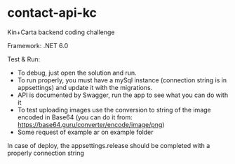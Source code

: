 # contact-api-kc
Kin+Carta backend coding challenge

Framework: .NET 6.0

Test & Run:
- To debug, just open the solution and run.
- To run properly, you must have a mySql instance (connection string is in appsettings) and update it with the migrations.
- API is documented by Swagger, run the app to see what you can do with it
- To test uploading images use the conversion to string of the image encoded in Base64 (you can do it from: https://base64.guru/converter/encode/image/png) 
- Some request of example ar on example folder

In case of deploy, the appsettings.release should be completed with a properly connection string
